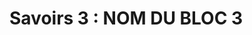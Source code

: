#  Savoirs 3 : <!-- varexp:begin BLOC3 -->NOM DU BLOC 3<!-- varexp:end --> 


<!-- start-replace-subnav depth=1 -->

<!-- end-replace-subnav -->


